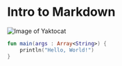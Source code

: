 # Intro to Markdown
![Image of Yaktocat](https://octodex.github.com/images/yaktocat.png)
```kotlin
fun main(args : Array<String>) {
    println("Hello, World!")
}
```
